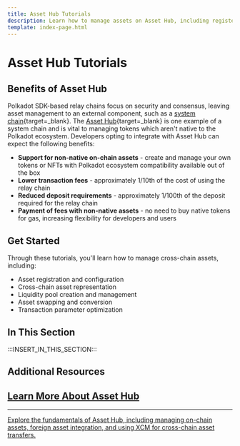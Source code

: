 ```yaml
---
title: Asset Hub Tutorials
description: Learn how to manage assets on Asset Hub, including registering local and foreign assets and converting between different asset types.
template: index-page.html
---
```


# Asset Hub Tutorials

## Benefits of Asset Hub

Polkadot SDK-based relay chains focus on security and consensus, leaving asset management to an external component, such as a [system chain](/polkadot-protocol/architecture/system-chains/){target=\_blank}. The [Asset Hub](/polkadot-protocol/architecture/system-chains/asset-hub/){target=\_blank} is one example of a system chain and is vital to managing tokens which aren't native to the Polkadot ecosystem. Developers opting to integrate with Asset Hub can expect the following benefits:

- **Support for non-native on-chain assets** - create and manage your own tokens or NFTs with Polkadot ecosystem compatibility available out of the box
- **Lower transaction fees** - approximately 1/10th of the cost of using the relay chain
- **Reduced deposit requirements** - approximately 1/100th of the deposit required for the relay chain
- **Payment of fees with non-native assets** - no need to buy native tokens for gas, increasing flexibility for developers and users

## Get Started

Through these tutorials, you'll learn how to manage cross-chain assets, including:

- Asset registration and configuration
- Cross-chain asset representation
- Liquidity pool creation and management 
- Asset swapping and conversion
- Transaction parameter optimization

## In This Section

:::INSERT_IN_THIS_SECTION:::

## Additional Resources

<div class="subsection-wrapper">
  <div class="card">
    <a href="/polkadot-protocol/architecture/system-chains/asset-hub/">
      <h2 class="title">Learn More About Asset Hub</h2>
      <hr>
      <p class="description">Explore the fundamentals of Asset Hub, including managing on-chain assets, foreign asset integration, and using XCM for cross-chain asset transfers.</p>
    </a>
  </div>
</div>

